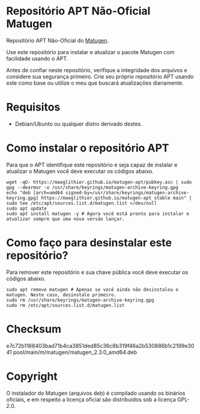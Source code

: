 # Repositório APT Não-Oficial Matugen
Repositório APT Não-Oficial do [Matugen](https://github.com/InioX/matugen).

Use este repositório para instalar e atualizar o pacote Matugen com facilidade usando o APT.

Antes de confiar neste repositório, verifique a integridade dos arquivos e considere sua segurança primeiro. Crie seu próprio repositório APT usando este como base ou utilize o meu que buscará atualizações diariamente.

# Requisitos

* Debian/Ubunto ou qualquer distro derivado destes.

# Como instalar o repositório APT
Para que o APT identifique este repositório e seja capaz de instalar e atualizar o Matugen você deve executar os códigos abaixo.
```shell
wget -qO- https://maeglithier.github.io/matugen-apt/pubkey.asc | sudo gpg --dearmor -o /usr/share/keyrings/matugen-archive-keyring.gpg
echo "deb [arch=amd64 signed-by=/usr/share/keyrings/matugen-archive-keyring.gpg] https://maeglithier.github.io/matugen-apt stable main" | sudo tee /etc/apt/sources.list.d/matugen.list >/dev/null
sudo apt update
sudo apt install matugen -y # Agora você está pronto para instalar e atualizar sempre que uma nova versão lançar.
```

# Como faço para desinstalar este repositório?
Para remover este repositório e sua chave pública você deve executar os códigos abaixo.
```shell
sudo apt remove matugen # Apenas se você ainda não desinstalou o matugen. Neste caso, desinstale primeiro.
sudo rm /usr/share/keyrings/matugen-archive-keyring.gpg
sudo rm /etc/apt/sources.list.d/matugen.list
```

# Checksum

e7c72b1168403bad71b4ca3851ded85c36c8b319f46a2b530886b1c2199e3041  pool/main/m/matugen/matugen_2.3.0_amd64.deb

# Copyright
O instalador do Matugen (arquivos deb) é compilado usando os binários oficiais, e em respeito a licença oficial são distribuidos sob a licença GPL-2.0.
